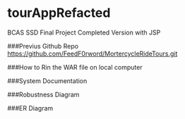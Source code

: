 # tourAppRefacted
BCAS SSD Final Project Completed Version with JSP

###Previus Github Repo
https://github.com/FeedF0rword/MortercycleRideTours.git

###How to Rin the WAR file on local computer


###System Documentation



###Robustness Diagram




###ER Diagram





###
